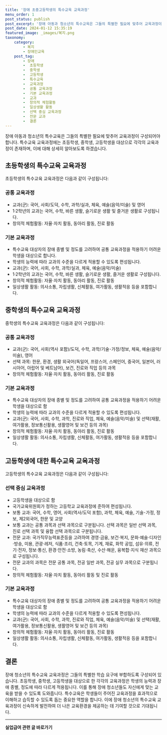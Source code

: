 ```yaml
---
title: '장애 초중고등학생의 특수교육 교육과정'
menu_order: 1
post_status: publish
post_excerpt: '장애 아동과 청소년의 특수교육은 그들의 특별한 필요에 맞추어 교육과정이 구성되어야 합니다. 특수교육 교육과정에는 초등학생, 중학생, 고등학생을 대상으로 각각의 교육과정이 존재하며, 이에 대해 상세히 알아보도록 하겠습니다.'
post_date: 2024-01-12 15:35:19
featured_image: _images/복지.png
taxonomy:
    category:
        - 복지
        - 장애인교육
    post_tag:
        - 장애
        -  초등학생
        -  중학생
        -  고등학생
        -  특수교육
        -  교육과정
        -  공통 교육과정
        -  기본 교육과정
        -  교과
        -  창의적 체험활동
        -  일상생활 활동
        -  선택 중심 교육과정
        -  전문 교과
        -  결론
---
```



장애 아동과 청소년의 특수교육은 그들의 특별한 필요에 맞추어 교육과정이 구성되어야 합니다. 특수교육 교육과정에는 초등학생, 중학생, 고등학생을 대상으로 각각의 교육과정이 존재하며, 이에 대해 상세히 알아보도록 하겠습니다.

## 초등학생의 특수교육 교육과정

초등학생의 특수교육 교육과정은 다음과 같이 구성됩니다:

### 공통 교육과정

- 교과(군): 국어, 사회/도덕, 수학, 과학/실과, 체육, 예술(음악/미술) 및 영어
- 1·2학년의 교과는 국어, 수학, 바른 생활, 슬기로운 생활 및 즐거운 생활로 구성됩니다.
- 창의적 체험활동: 자율⋅자치 활동, 동아리 활동, 진로 활동

### 기본 교육과정

- 특수교육 대상자의 장애 종별 및 정도를 고려하여 공통 교육과정을 적용하기 어려운 학생을 대상으로 합니다.
- 학생의 능력에 따라 교과의 수준을 다르게 적용할 수 있도록 편성됩니다.
- 교과(군): 국어, 사회, 수학, 과학/실과, 체육, 예술(음악/미술)
- 1·2학년의 교과는 국어, 수학, 바른 생활, 슬기로운 생활, 즐거운 생활로 구성됩니다.
- 창의적 체험활동: 자율⋅자치 활동, 동아리 활동, 진로 활동
- 일상생활 활동: 의사소통, 자립생활, 신체활동, 여가활동, 생활적응 등을 포함합니다.

## 중학생의 특수교육 교육과정

중학생의 특수교육 교육과정은 다음과 같이 구성됩니다:

### 공통 교육과정

- 교과(군): 국어, 사회(역사 포함)/도덕, 수학, 과학/기술･가정/정보, 체육, 예술(음악/미술), 영어
- 선택 과목: 한문, 환경, 생활 외국어(독일어, 프랑스어, 스페인어, 중국어, 일본어, 러시아어, 아랍어 및 베트남어), 보건, 진로와 직업 등의 과목
- 창의적 체험활동: 자율⋅자치 활동, 동아리 활동, 진로 활동

### 기본 교육과정

- 특수교육 대상자의 장애 종별 및 정도를 고려하여 공통 교육과정을 적용하기 어려운 학생을 대상으로 함
- 학생의 능력에 따라 교과의 수준을 다르게 적용할 수 있도록 편성됩니다.
- 교과(군): 국어, 사회, 수학, 과학, 진로와 직업, 체육, 예술(음악/미술) 및 선택(재활, 여가활용, 정보통신활용, 생활영어 및 보건 등의 과목)
- 창의적 체험활동: 자율⋅자치 활동, 동아리 활동, 진로 활동
- 일상생활 활동: 의사소통, 자립생활, 신체활동, 여가활동, 생활적응 등을 포함합니다.

## 고등학생에 대한 특수교육 교육과정

고등학생의 특수교육 교육과정은 다음과 같이 구성됩니다:

### 선택 중심 교육과정

- 고등학생을 대상으로 함
- 국가교육위원회가 정하는 고등학교 교육과정에 준하여 편성됩니다.
- 보통 교과: 국어, 수학, 영어, 사회(역사/도덕 포함), 과학, 체육, 예술, 기술･가정, 정보, 제2외국어, 한문 및 교양
- 보통 교과는 공통 과목과 선택 과목으로 구분됩니다. 선택 과목은 일반 선택 과목, 진로 선택 과목 및 융합 선택 과목으로 구분됩니다.
- 전문 교과: 국가직무능력표준등을 고려하여 경영⋅금융, 보건⋅복지, 문화⋅예술⋅디자인⋅방송, 미용, 관광⋅레저, 식품⋅조리, 건축⋅토목, 기계, 재료, 화학 공업, 섬유⋅의류, 전기⋅전자, 정보⋅통신, 환경⋅안전⋅소방, 농림⋅축산, 수산⋅해운, 융복합⋅지식 재산 과목으로 구성됩니다.
- 전문 교과의 과목은 전문 공통 과목, 전공 일반 과목, 전공 실무 과목으로 구분됩니다.
- 창의적 체험활동: 자율⋅자치 활동, 동아리 활동 및 진로 활동

### 기본 교육과정

- 특수교육 대상자의 장애 종별 및 정도를 고려하여 공통 교육과정을 적용하기 어려운 학생을 대상으로 함
- 학생의 능력에 따라 교과의 수준을 다르게 적용할 수 있도록 편성됩니다.
- 교과(군): 국어, 사회, 수학, 과학, 진로와 직업, 체육, 예술(음악/미술) 및 선택(재활, 여가활용, 정보통신활용, 생활영어 및 보건 등의 과목)
- 창의적 체험활동: 자율⋅자치 활동, 동아리 활동, 진로 활동
- 일상생활 활동: 의사소통, 자립생활, 신체활동, 여가활동, 생활적응 등을 포함합니다.

## 결론

장애 청소년의 특수교육 교육과정은 그들의 특별한 학습 요구에 부합하도록 구성되어 있습니다. 초등학생, 중학생, 고등학생을 대상으로 한 각각의 교육과정은 학생의 능력과 장애 종별, 정도에 따라 다르게 적용됩니다. 이를 통해 장애 청소년들도 자신에게 맞는 교육을 받을 수 있도록 도와줍니다. 특수교육은 학생들이 주어진 교육과정을 효과적으로 이해하고 습득할 수 있도록 돕는 중요한 역할을 합니다. 이에 장애 청소년의 특수교육 교육과정이 신속하게 발전하여 더 나은 교육환경을 제공하는 데 기여할 것으로 기대됩니다.
<!-- wp:separator -->
<hr class="wp-block-separator has-alpha-channel-opacity"/>
<!-- /wp:separator -->

<!-- wp:group {"backgroundColor":"base","layout":{"type":"constrained"}} -->
<div class="wp-block-group has-base-background-color has-background"><!-- wp:paragraph {"align":"center","fontSize":"medium"} -->
<p class="has-text-align-center has-large-font-size"><strong>실업급여 관련 글 바로가기</strong></p>
<!-- /wp:paragraph -->


<!-- wp:latest-posts
{"categories":[{"id":10977,"count":19,"description":"","link":"https://uknowlaw.com/category/%ec%8b%a4%ec%97%85%ea%b8%89%ec%97%ac/","name":"실업급여","slug":"실업급여","taxonomy":"category","parent":0,"meta":[],"_links":{"self":[{"href":"https://uknowlaw.com/wp-json/wp/v2/categories/10977"}],"collection":[{"href":"https://uknowlaw.com/wp-json/wp/v2/categories"}],"about":[{"href":"https://uknowlaw.com/wp-json/wp/v2/taxonomies/category"}],"wp:post_type":[{"href":"https://uknowlaw.com/wp-json/wp/v2/posts?categories=10977"}],"curies":[{"name":"wp","href":"https://api.w.org/{rel}","templated":true}]}}],"postsToShow":100,"excerptLength":28,"postLayout":"grid","columns":2,"featuredImageAlign":"left","featuredImageSizeSlug":"large","fontSize":"small"} /--></div>
<!-- /wp:group -->
